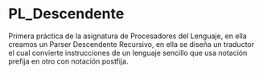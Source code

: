 # PL_Descendente

Primera práctica de la asignatura de Procesadores del Lenguaje, en ella creamos un Parser Descendente Recursivo, en ella se diseña un traductor el cual convierte instrucciones de un lenguaje sencillo que usa notación prefija en otro con notación postfija.
